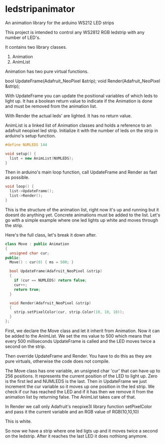 # ledstripanimator
An animation library for the arduino WS212 LED strips

This project is intended to control any WS2812 RGB ledstrip with any number of LED's. 

It contains two library classes.

1. Animation
2. AnimList

Animation has two pure virtual functions.

bool UpdateFrame(Adafruit_NeoPixel &strip);
void Render(Adafruit_NeoPixel &strip);

With UpdateFrame you can update the positional variables of which leds to light up.
It has a boolean return value to indicate if the Animation is done and must be removed from the animation list.

With Render the actual leds' are lighted. It has no return value.

AnimList is a linked list of Animation classes and holds a reference to an adafruit neopixel led strip.
Initialize it with the number of leds on the strip in arduino's setup function.

```C++
#define NUMLEDS 144

void setup() {
  list = new AnimList(NUMLEDS);  
}
```

Then in arduino's main loop function, call UpdateFrame and Render as fast as possible.

```C++
void loop() {   
  list->UpdateFrame();
  list->Render();
}
```

This is the structure of the animation list, right now it's up and running but it doesnt do anything yet.
Concrete animations must be added to the list.
Let's go with a simple example where one led lights up white and moves through the strip.

Here's the full class, let's break it down after.

```C++
class Move : public Animation
{
  unsigned char cur;
public:
  Move() : cur(0) { ms = 500; }

  bool UpdateFrame(Adafruit_NeoPixel &strip)
  {    
    if (cur == NUMLEDS) return false;
    cur++;
    return true;                                                                                                                                                                                                                                                                                                                                                                                                                                                                                                                                                                                                                                                                                                                                                                                                                                                                                                                                                                                                                                                                                                                                                                                                                                                                                                                                                                                                                                                                                                                                                                                                                                                                                                                                                                                                                                                                                                                                                                                                                                                                                                                                                                                                                                                                                                                                                                                                                                                                                                                                                                                                                                                                                                                                                                                                                                                                                                                                                                                                                                                                                                                                                                                                                                                                                                                                                                                                                                                                                                                                                                                                                                                                                                                                                                                                                                                                                                                                                                                                                                                                                                                                                                                                                                                                                                                                                            
  }

  void Render(Adafruit_NeoPixel &strip)
  {
    strip.setPixelColor(cur, strip.Color(10, 10, 10));
  }
};
```

First, we declare the Move class and let it inherit from Animation. Now it can be added to the AnimList.
We set the ms value to 500 which means that every 500 milliseconds UpdateFrame is called and the LED moves twice a second on the strip.

Then override UpdateFrame and Render. You have to do this as they are pure virtuals, otherwise the code does not compile.

The Move class has one variable, an unsigned char 'cur' that can have up to 256 positions.
It represents the current position of the LED to light up. Zero is the first led and NUMLEDS is the last.
Then in UpdateFrame we just increment the cur variable so it moves up one position in the led strip.
We check if cur has reached the LED and if it has then we remove it from the animation list by returning false.
The AnimList takes care of that.

In Render we call only Adafruit's neopixe3l library function setPixelColor and pass it the current variable and an RGB value of RGB(10,10,10)

This is white.

So now we have a strip where one led ligts up and it moves twice a second on the ledstrip.
After it reaches the last LED it does nothiong anymore.
